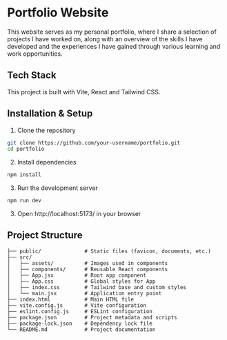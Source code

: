 # Portfolio Website
This website serves as my personal portfolio, where I share a selection of projects I have worked on, along with an overview of the skills I have developed and the experiences I have gained through various learning and work opportunities.

## Tech Stack
This project is built with Vite, React and Tailwind CSS.

## Installation & Setup
1. Clone the repository
```bash
git clone https://github.com/your-username/portfolio.git
cd portfolio
```
2. Install dependencies
```bash
npm install
```
3. Run the development server
```bash
npm run dev
```
3. Open http://localhost:5173/ in your browser

## Project Structure
```
├── public/              # Static files (favicon, documents, etc.)
├── src/
│   ├── assets/          # Images used in components
│   ├── components/      # Reusable React components
│   ├── App.jsx          # Root app component
│   ├── App.css          # Global styles for App
│   ├── index.css        # Tailwind base and custom styles
│   └── main.jsx         # Application entry point
├── index.html           # Main HTML file
├── vite.config.js       # Vite configuration
├── eslint.config.js     # ESLint configuration
├── package.json         # Project metadata and scripts
├── package-lock.json    # Dependency lock file
└── README.md            # Project documentation
```